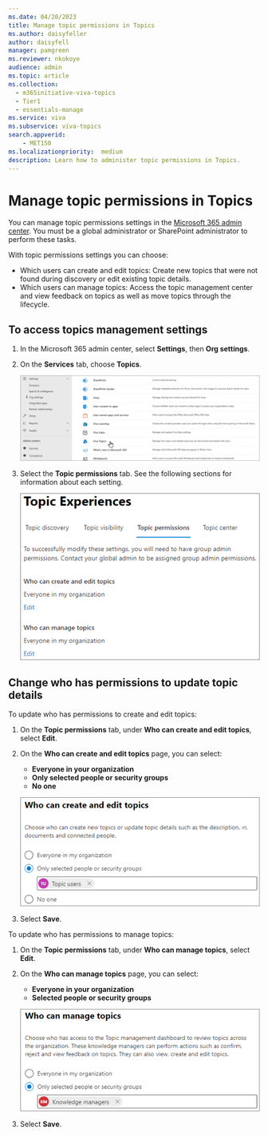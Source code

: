 ```yaml
---
ms.date: 04/20/2023
title: Manage topic permissions in Topics
ms.author: daisyfeller
author: daisyfell
manager: pamgreen
ms.reviewer: nkokoye
audience: admin
ms.topic: article
ms.collection:
  - m365initiative-viva-topics
  - Tier1
  - essentials-manage
ms.service: viva 
ms.subservice: viva-topics 
search.appverid:
    - MET150  
ms.localizationpriority:  medium
description: Learn how to administer topic permissions in Topics.
---
```


# Manage topic permissions in Topics

You can manage topic permissions settings in the [Microsoft 365 admin center](https://admin.microsoft.com). You must be a global administrator or SharePoint administrator to perform these tasks.

With topic permissions settings you can choose:

- Which users can create and edit topics: Create new topics that were not found during discovery or edit existing topic details.
- Which users can manage topics: Access the topic management center and view feedback on topics as well as move topics through the lifecycle.

## To access topics management settings

1. In the Microsoft 365 admin center, select **Settings**, then **Org settings**.
2. On the **Services** tab, choose **Topics**.

    ![Screenshot of the Services tab with Topics selected.](../media/knowledge-management/org-settings-topics.png)

3. Select the **Topic permissions** tab. See the following sections for information about each setting.

    ![Screenshot of the Topic permissions tab.](../media/topics/knowledge-network-settings-topic-permissions.png)

## Change who has permissions to update topic details

To update who has permissions to create and edit topics:

1. On the **Topic permissions** tab, under **Who can create and edit topics**, select **Edit**.
2. On the **Who can create and edit topics** page, you can select:
    - **Everyone in your organization**
    - **Only selected people or security groups**
    - **No one**

    ![Screenshot of the Who can create and edit topics page.](../media/topics/k-manage-who-can-create-and-edit.png)  

3. Select **Save**.

To update who has permissions to manage topics:

1. On the **Topic permissions** tab, under **Who can manage topics**, select **Edit**.
2. On the **Who can manage topics** page, you can select:
    - **Everyone in your organization**
    - **Selected people or security groups**

    ![Screenshot of the Who can manage topics page.](../media/topics/k-manage-who-can-manage-topics.png)  

3. Select **Save**.
